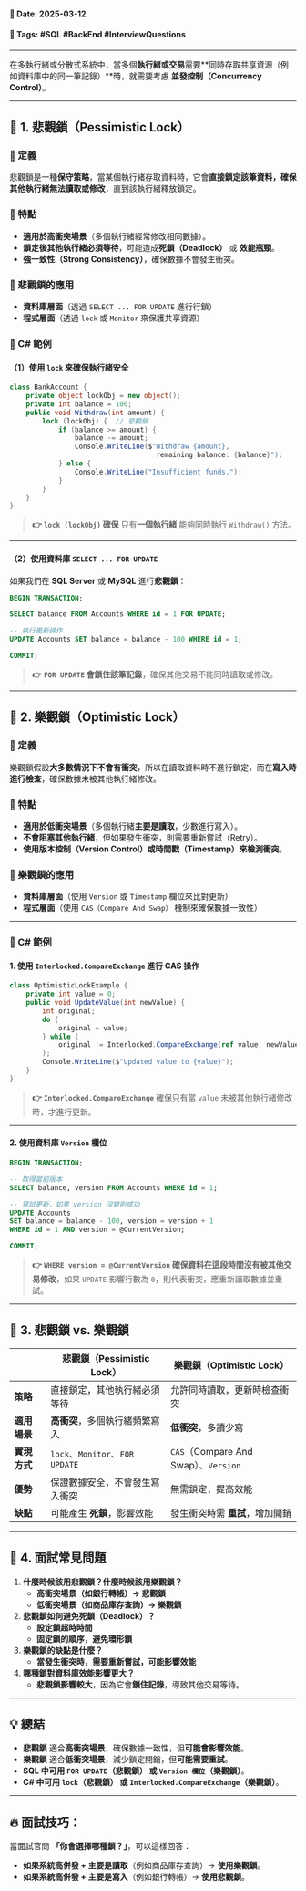 #### 📅 **Date**: 2025-03-12

#### 🔖 **Tags**: #SQL #BackEnd #InterviewQuestions

---

在多執行緒或分散式系統中，當多個**執行緒或交易**需要**同時存取共享資源（例如資料庫中的同一筆記錄）**時，就需要考慮 **並發控制（Concurrency Control）**。

---

## **📍 1. 悲觀鎖（Pessimistic Lock）**

### **🔹 定義**

悲觀鎖是一種**保守策略**，當某個執行緒存取資料時，它會**直接鎖定該筆資料，確保其他執行緒無法讀取或修改**，直到該執行緒釋放鎖定。

### **🔹 特點**

- **適用於高衝突場景**（多個執行緒經常修改相同數據）。
- **鎖定後其他執行緒必須等待**，可能造成**死鎖（Deadlock）** 或 **效能瓶頸**。
- **強一致性（Strong Consistency）**，確保數據不會發生衝突。

### **🔹 悲觀鎖的應用**

- **資料庫層面**（透過 `SELECT ... FOR UPDATE` 進行行鎖）
- **程式層面**（透過 `lock` 或 `Monitor` 來保護共享資源）

### **🔹 C# 範例**

#### **（1）使用 `lock` 來確保執行緒安全**

```csharp
class BankAccount {
	private object lockObj = new object();
	private int balance = 100;
	public void Withdraw(int amount) {
		lock (lockObj) {  // 悲觀鎖
			if (balance >= amount) {
				balance -= amount;
				Console.WriteLine($"Withdraw {amount},
									remaining balance: {balance}");
			} else {
				Console.WriteLine("Insufficient funds.");
			}
		}
	}
}
```

> **👉 `lock (lockObj)` 確保** 只有**一個執行緒** 能夠同時執行 `Withdraw()` 方法。

---

#### **（2）使用資料庫 `SELECT ... FOR UPDATE`**

如果我們在 **SQL Server** 或 **MySQL** 進行**悲觀鎖**：

```sql
BEGIN TRANSACTION;

SELECT balance FROM Accounts WHERE id = 1 FOR UPDATE;

-- 執行更新操作
UPDATE Accounts SET balance = balance - 100 WHERE id = 1;

COMMIT;
```

> **👉 `FOR UPDATE` 會鎖住該筆記錄**，確保其他交易不能同時讀取或修改。

---

## **📍 2. 樂觀鎖（Optimistic Lock）**

### **🔹 定義**

樂觀鎖假設**大多數情況下不會有衝突**，所以在讀取資料時不進行鎖定，而在**寫入時進行檢查**，確保數據未被其他執行緒修改。

### **🔹 特點**

- **適用於低衝突場景**（多個執行緒**主要是讀取**，少數進行寫入）。
- **不會阻塞其他執行緒**，但如果發生衝突，則需要重新嘗試（Retry）。
- **使用版本控制（Version Control）或時間戳（Timestamp）來檢測衝突**。

### **🔹 樂觀鎖的應用**

- **資料庫層面**（使用 `Version` 或 `Timestamp` 欄位來比對更新）
- **程式層面**（使用 `CAS（Compare And Swap）` 機制來確保數據一致性）

---

### **🔹 C# 範例**

#### **1. 使用 `Interlocked.CompareExchange` 進行 CAS 操作**

```csharp
class OptimisticLockExample {
	private int value = 0;
	public void UpdateValue(int newValue) {
		int original;
		do {
			original = value;
		} while (
			original != Interlocked.CompareExchange(ref value, newValue, original)
		);
		Console.WriteLine($"Updated value to {value}");
	}
}
```

> **👉 `Interlocked.CompareExchange`** 確保只有當 `value` 未被其他執行緒修改時，才進行更新。

---

#### **2. 使用資料庫 `Version` 欄位**

```sql
BEGIN TRANSACTION;

-- 取得當前版本
SELECT balance, version FROM Accounts WHERE id = 1;

-- 嘗試更新，如果 version 沒變則成功
UPDATE Accounts
SET balance = balance - 100, version = version + 1
WHERE id = 1 AND version = @CurrentVersion;

COMMIT;
```

> **👉 `WHERE version = @CurrentVersion` 確保資料在這段時間沒有被其他交易修改**，如果 `UPDATE` 影響行數為 `0`，則代表衝突，應重新讀取數據並重試。

---

## **📍 3. 悲觀鎖 vs. 樂觀鎖**

| |**悲觀鎖（Pessimistic Lock）**|**樂觀鎖（Optimistic Lock）**|
|---|---|---|
|**策略**|直接鎖定，其他執行緒必須等待|允許同時讀取，更新時檢查衝突|
|**適用場景**|**高衝突**，多個執行緒頻繁寫入|**低衝突**，多讀少寫|
|**實現方式**|`lock`、`Monitor`、`FOR UPDATE`|`CAS`（Compare And Swap）、`Version`|
|**優勢**|保證數據安全，不會發生寫入衝突|無需鎖定，提高效能|
|**缺點**|可能產生 **死鎖**，影響效能|發生衝突時需 **重試**，增加開銷|

---

## **📍 4. 面試常見問題**

1. **什麼時候該用悲觀鎖？什麼時候該用樂觀鎖？**
	- **高衝突場景（如銀行轉帳）→ 悲觀鎖**
	- **低衝突場景（如商品庫存查詢）→ 樂觀鎖**
2. **悲觀鎖如何避免死鎖（Deadlock）？**
	- **設定鎖超時時間**
	- **固定鎖的順序，避免環形鎖**
3. **樂觀鎖的缺點是什麼？**
	- **當發生衝突時，需要重新嘗試，可能影響效能**
4. **哪種鎖對資料庫效能影響更大？**
	- **悲觀鎖影響較大**，因為它會**鎖住記錄**，導致其他交易等待。

---

## **💡 總結**

- **悲觀鎖** 適合**高衝突場景**，確保數據一致性，但**可能會影響效能**。  
- **樂觀鎖** 適合**低衝突場景**，減少鎖定開銷，但**可能需要重試**。  
- **SQL 中可用 `FOR UPDATE`（悲觀鎖） 或 `Version 欄位`（樂觀鎖）**。  
- **C# 中可用 `lock`（悲觀鎖） 或 `Interlocked.CompareExchange`（樂觀鎖）**。

---

## **🔥 面試技巧**：

當面試官問 **「你會選擇哪種鎖？」**，可以這樣回答： 
- **如果系統高併發 + 主要是讀取**（例如商品庫存查詢）→ **使用樂觀鎖**。  
- **如果系統高併發 + 主要是寫入**（例如銀行轉帳）→ **使用悲觀鎖**。
